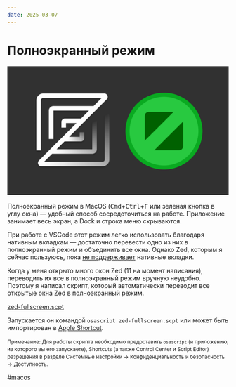 ```yaml
---
date: 2025-03-07
---
```


# Полноэкранный режим

![Promo](fullscreen.png)

Полноэкранный режим в MacOS (<kbd>Cmd</kbd>+<kbd>Ctrl</kbd>+<kbd>F</kbd> или зеленая кнопка в углу окна) — удобный способ сосредоточиться на работе.
Приложение занимает весь экран, а Dock и строка меню скрываются.

При работе с VSCode этот режим легко использовать благодаря нативным вкладкам — достаточно перевести одно из них в полноэкранный режим и объединить все окна.
Однако Zed, которым я сейчас пользуюсь, пока [не поддерживает](https://github.com/zed-industries/zed/issues/4948) нативные вкладки.

Когда у меня открыто много окон Zed (11 на момент написания), переводить их все в полноэкранный режим вручную неудобно.
Поэтому я написал скрипт, который автоматически переводит все открытые окна Zed в полноэкранный режим.

[zed-fullscreen.scpt](https://gist.github.com/chuhlomin/58a5f569d1706a15439ab5f09465c642)

Запускается он командой `osascript zed-fullscreen.scpt` или может быть импортирован в [Apple Shortcut](https://www.icloud.com/shortcuts/5f8bfe286d8b47d3b9d442b3bf731cee).

<small>Примечание: Для работы скрипта необходимо предоставить `osascript` (и приложению, из которого вы его запускаете), Shortcuts (а также Control Center и Script Editor) разрешения в разделе Системные настройки → Конфиденциальность и безопасность → Доступность.</small>

#macos
